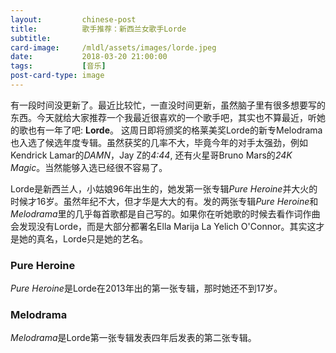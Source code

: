 ```yaml
---
layout:         chinese-post
title:          歌手推荐：新西兰女歌手Lorde
subtitle:
card-image:     /mldl/assets/images/lorde.jpeg
date:           2018-03-20 21:00:00
tags:           [音乐]
post-card-type: image
---
```


有一段时间没更新了。最近比较忙，一直没时间更新，虽然脑子里有很多想要写的东西。今天就给大家推荐一个我最近很喜欢的一个歌手吧，其实也不算最近，听她的歌也有一年了吧: **Lorde**。 这周日即将颁奖的格莱美奖Lorde的新专Melodrama也入选了候选年度专辑。虽然获奖的几率不大，毕竟今年的对手太强劲，例如Kendrick Lamar的*DAMN*，Jay Z的*4:44*, 还有火星哥Bruno Mars的*24K Magic*。当然能够入选已经很不容易了。

Lorde是新西兰人，小姑娘96年出生的，她发第一张专辑*Pure Heroine*并大火的时候才16岁。虽然年纪不大，但才华是大大的有。发的两张专辑*Pure Heroine*和*Melodrama*里的几乎每首歌都是自己写的。如果你在听她歌的时候去看作词作曲会发现没有Lorde，而是大部分都署名Ella Marija La Yelich O'Connor。其实这才是她的真名，Lorde只是她的艺名。

### Pure Heroine

*Pure Heroine*是Lorde在2013年出的第一张专辑，那时她还不到17岁。


### Melodrama

*Melodrama*是Lorde第一张专辑发表四年后发表的第二张专辑。
